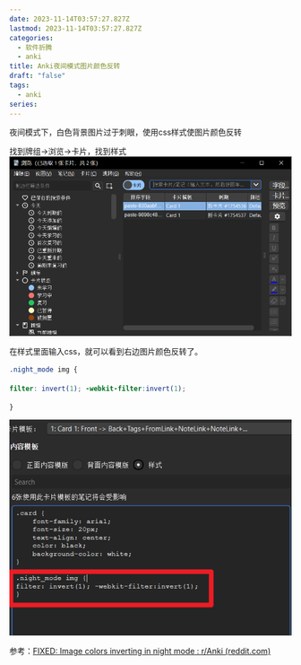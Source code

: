 ```yaml
---
date: 2023-11-14T03:57:27.827Z
lastmod: 2023-11-14T03:57:27.827Z
categories:
  - 软件折腾
  - anki
title: Anki夜间模式图片颜色反转
draft: "false"
tags:
  - anki
series:
---
```


夜间模式下，白色背景图片过于刺眼，使用css样式使图片颜色反转

找到牌组->浏览->卡片，找到样式
![](Pasted%20image%2020231114120114.png)

在样式里面输入css，就可以看到右边图片颜色反转了。

```css
.night_mode img {

filter: invert(1); -webkit-filter:invert(1);

}
```


![](Pasted%20image%2020231114120205.png)




参考：[FIXED: Image colors inverting in night mode : r/Anki (reddit.com)](https://www.reddit.com/r/Anki/comments/mv2pq6/fixed_image_colors_inverting_in_night_mode/)